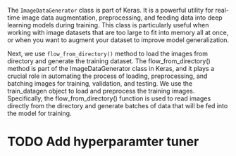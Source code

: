 The `ImageDataGenerator` class is part of Keras. It is a powerful utility for real-time image data augmentation, preprocessing, and feeding data into deep learning models during training. This class is particularly useful when working with image datasets that are too large to fit into memory all at once, or when you want to augment your dataset  to improve model generalization. 

Next, we use `flow_from_directory()` method to load the images from directory and generate the training dataset. The flow_from_directory() method is part of the ImageDataGenerator class in Keras, and it plays a crucial role in automating the process of loading, preprocessing, and batching images for training, validation, and testing.
We use the train_datagen object to load and preprocess the training images. Specifically, the flow_from_directory() function is used to read images directly from the directory and generate batches of data that will be fed into the model for training.


# TODO Add hyperparamter tuner